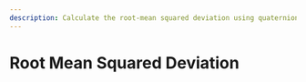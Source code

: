 ```yaml
---
description: Calculate the root-mean squared deviation using quaternions.
---
```


# Root Mean Squared Deviation

